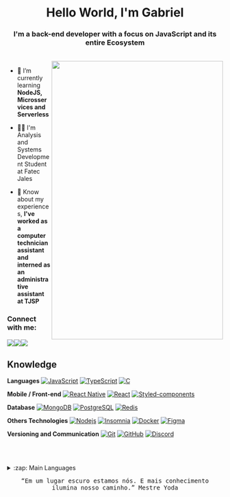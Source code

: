 <h1 align="center">Hello World, I'm Gabriel</h1>
<h3 align="center">I'm a back-end developer with a focus on JavaScript and its entire Ecosystem</h3>

<br>

<img align="right" src="https://i.pinimg.com/originals/0a/85/67/0a8567efcf94be140d84d8c508290fb0.gif" width="400px" height="650px">

- 🌱 I’m currently learning **NodeJS, Microsservices and Serverless**

- 👨‍🎓 I'm Analysis and Systems Development Student at Fatec Jales

- 📄 Know about my experiences, **I've worked as a computer technician assistant and interned as an administrative assistant at TJSP**

  
<h3 align="left">Connect with me:</h3>
<div style="width: 100%; display: flex;" align="left">
  <a href="mailto:gabrielmorettisilva@gmail.com" target="_blank">
    <img src="https://img.shields.io/badge/Gmail-D14836?style=for-the-badge&logo=gmail&logoColor=white&link=mailto:gabrielmorettisilva@gmail.com" />
  </a>
  <a href="https://www.linkedin.com/in/gabriel-morettii/" target="_blank">
    <img src="https://img.shields.io/badge/-LinkedIn-blue?style=for-the-badge&logo=Linkedin&logoColor=white&link=https://www.linkedin.com/in/gabriel-morettii/" />
  </a>
  <a href="https://www.instagram.com/g_morettii/" target="_blank">
    <img src="https://img.shields.io/badge/-Instagram-E4405F?style=for-the-badge&logo=Instagram&logoColor=white&link=https://www.instagram.com/g_morettii/" />
  </a>
</div>

## Knowledge

**Languages**
[![JavaScript](https://img.shields.io/badge/-JavaScript-black?style=flat-square&logo=javascript&link=https://github.com/GabrielMorettii/)](https://github.com/GabrielMorettii/)
[![TypeScript](https://img.shields.io/badge/-TypeScript-000000?style=flat-square&logo=typescript&link=https://github.com/GabrielMorettii/)](https://github.com/GabrielMorettii/)
[![C](https://img.shields.io/badge/-336791?style=flat-square&logo=c&logoColor=white&link=https://github.com/GabrielMorettii/)](https://github.com/GabrielMorettii/)

**Mobile / Front-end**
[![React Native](https://img.shields.io/badge/-ReactNative-black?style=flat-square&logo=react)](https://github.com/GabrielMorettii/)
[![React](https://img.shields.io/badge/-React-black?style=flat-square&logo=react&link=https://github.com/GabrielMorettii/)](https://github.com/GabrielMorettii/)
[![Styled-components](https://img.shields.io/badge/-Styled%20Components-pink?style=flat-square&logo=styled-components)](https://github.com/GabrielMorettii/)

**Database**
[![MongoDB](https://img.shields.io/badge/-MongoDB-black?style=flat-square&logo=mongodb&link=https://github.com/GabrielMorettii/)](https://github.com/GabrielMorettii/)
[![PostgreSQL](https://img.shields.io/badge/-PostgreSQL-336791?style=flat-square&logo=postgresql&link=https://github.com/GabrielMorettii/)](https://github.com/GabrielMorettii/)
[![Redis](https://img.shields.io/badge/-Redis-red?style=flat-square&logo=redis&link=https://github.com/GabrielMorettii/)](https://github.com/GabrielMorettii/)

**Others Technologies**
[![Nodejs](https://img.shields.io/badge/-Nodejs-black?style=flat-square&logo=Node.js&link=https://github.com/GabrielMorettii/)](https://github.com/GabrielMorettii/)
[![Insomnia](https://img.shields.io/badge/-Insomnia-5849BE?style=flat-square&logo=Insomnia&link=https://github.com/GabrielMorettii/)](https://github.com/GabrielMorettii/)
[![Docker](https://img.shields.io/badge/-Docker-black?style=flat-square&logo=docker&link=https://github.com/GabrielMorettii/)](https://github.com/GabrielMorettii/)
[![Figma](https://img.shields.io/badge/-Figma-ffbaba?style=flat-square&logo=figma)](https://github.com/GabrielMorettii/)

**Versioning and Communication**
[![Git](https://img.shields.io/badge/-Git-black?style=flat-square&logo=git&link=https://github.com/GabrielMorettii/)](https://github.com/GabrielMorettii/)
[![GitHub](https://img.shields.io/badge/-GitHub-181717?style=flat-square&logo=github&link=https://github.com/GabrielMorettii/)](https://github.com/GabrielMorettii/)
[![Discord](https://img.shields.io/badge/-Discord-000000?style=flat-square&logo=Discord&link=https://github.com/GabrielMorettii/)](https://github.com/GabrielMorettii/)


<br><br>

<p align="left">
  <details>
  <summary>:zap: Main Languages</summary>
    <img src = "https://github-readme-stats.vercel.app/api?username=GabrielMorettii&show_icons=true&theme=radical&line_height=27">
    <img src = "https://github-readme-stats.vercel.app/api/top-langs/?username=GabrielMorettii&hide=css,java,html&layout=compact&theme=radical">
  </details>
</p>

<p align="center">
  <samp>
    “Em um lugar escuro estamos nós. E mais conhecimento ilumina nosso caminho.” Mestre Yoda
  </samp>
</p>
